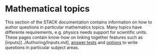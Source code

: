 # Mathematical topics

This section of the STACK documentation contains information on how to author questions in particular mathematics topics.  Many topics have differente requirements, e.g. physics needs support for scientific units.  These pages contain know-how on linking together features such as [inputs](../Authoring/Inputs.md], [answer tests](../Authoring/Answer_Tests/index.md) and [options](../Authoring/Options.md) to write questions in particular subject areas.


